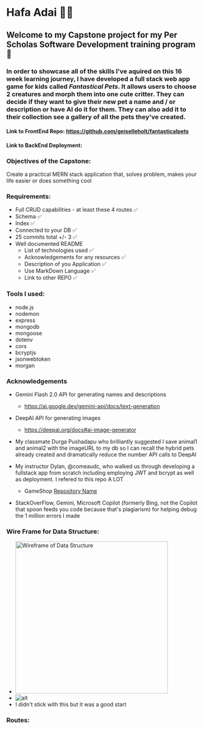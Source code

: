 
# Hafa Adai 🌻🐡

## Welcome to my Capstone project for my Per Scholas Software Development training program 🎊

### In order to showcase all of the skills I've aquired on this 16 week learning journey, I have developed a full stack web app game for kids called ***Fantastical Pets***. It allows users to choose 2 creatures and morph them into one cute critter. They can decide if they want to give their new pet a name and / or description or have AI do it for them. They can also add it to their collection see a gallery of all the pets they've created.

#### Link to FrontEnd Repo: https://github.com/geiselleholt/fantasticalpets
#### Link to BackEnd Deployment:

### Objectives of the Capstone:
Create a practical MERN stack application that, solves problem, makes your life easier or does something cool

### Requirements:
- Full CRUD capabilities - at least these 4 routes ✅
- Schema ✅
- Index ✅
- Connected to your DB ✅
- 25 commits total +/- 3 ✅
- Well documented README
    - List of technologies used ✅
    - Acknowledgements for any resources ✅
    - Description of you Application ✅
    - Use MarkDown Language ✅
    - Link to other REPO ✅

### Tools I used:
- node.js
- nodemon
- express
- mongodb
- mongoose
- dotenv
- cors
- bcryptjs
- jsonwebtoken
- morgan

### Acknowledgements
- Gemini Flash 2.0 API for generating names and descriptions
    - https://ai.google.dev/gemini-api/docs/text-generation

- DeepAI API for generating images
    - https://deepai.org/docs#ai-image-generator

- My classmate Durga Pushadapu who brilliantly suggested I save animal1 and animal2 with the imageURL to my db so I can recall the hybrid pets already created and dramatically reduce the number API calls to DeepAI

- My instructor Dylan, @comeaudc, who walked us through developing a fullstack app from scratch including employing JWT and bcrypt as well as deployment. I refered to this repo A LOT
    - GameShop [Repository Name](https://github.com/comeaudc/TheGamesShopBE)

- StackOverFlow, Gemini, Microsoft Copilot (formerly Bing, not the Copilot that spoon feeds you code because that's plagiarism) for helping debug the 1 million errors I made

### Wire Frame for Data Structure:
- <img src="src/images/dataStructure.png" alt="Wireframe of Data Structure" width="400">
- ![alt](dataStructure.png)
- I didn't stick with this but it was a good start

### Routes:

